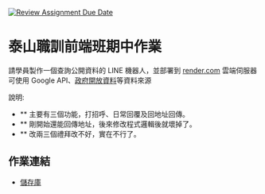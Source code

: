 [![Review Assignment Due Date](https://classroom.github.com/assets/deadline-readme-button-22041afd0340ce965d47ae6ef1cefeee28c7c493a6346c4f15d667ab976d596c.svg)](https://classroom.github.com/a/I8mlcqjs)
# 泰山職訓前端班期中作業
請學員製作⼀個查詢公開資料的 LINE 機器⼈，並部署到 [render.com](https://render.com/) 雲端伺服器  
可使⽤ Google API、[政府開放資料](https://data.gov.tw/)等資料來源  

說明:
- ** 主要有三個功能，打招呼、日常回覆及回地址回傳。
- ** 剛開始還能回傳地址，後來修改程式邏輯後就壞掉了。
- ** 改兩三個禮拜改不好，實在不行了。

## 作業連結
- [儲存庫](https://linebot-homework-eni2.onrender.com)
